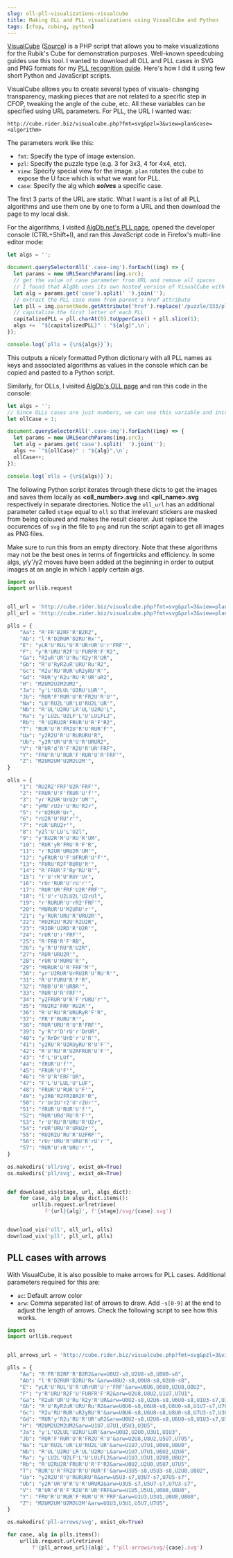 ```yaml
---
slug: oll-pll-visualizations-visualcube
title: Making OLL and PLL visualizations using VisualCube and Python
tags: [cfop, cubing, python]
---
```


[VisualCube](http://cube.rider.biz/visualcube.php) ([Source](https://github.com/Cride5/visualcube)) is a PHP script that allows you to make visualizations for the Rubik's Cube for demonstration purposes. Well-known speedcubing guides use this tool. I wanted to download all OLL and PLL cases in SVG and PNG formats for my [PLL recognition guide](https://rsapkf.xyz/hobbies/pll-recognition-guide). Here's how I did it using few short Python and JavaScript scripts.

<!--truncate-->

VisualCube allows you to create several types of visuals- changing transparency, masking pieces that are not related to a specific step in CFOP, tweaking the angle of the cube, etc. All these variables can be specified using URL parameters. For PLL, the URL I wanted was:

`http://cube.rider.biz/visualcube.php?fmt=svg&pzl=3&view=plan&case=<algorithm>`

The parameters work like this:

- `fmt`: Specify the type of image extension.
- `pzl`: Specify the puzzle type (e.g. 3 for 3x3, 4 for 4x4, etc).
- `view`: Specify special view for the image. `plan` rotates the cube to expose the U face which is what we want for PLL.
- `case`: Specify the alg which _**solves**_ a specific case.

The first 3 parts of the URL are static. What I want is a list of all PLL algorithms and use them one by one to form a URL and then download the page to my local disk.

For the algorithms, I visited [AlgDb.net's PLL page](http://algdb.net/puzzle/333/pll), opened the developer console (CTRL+Shift+I), and ran this JavaScript code in Firefox's multi-line editor mode:

```js
let algs = '';

document.querySelectorAll('.case-img').forEach((img) => {
  let params = new URLSearchParams(img.src);
  // get the value of case parameter from URL and remove all spaces
  // I found that AlgDb uses its own hosted version of VisualCube with a similar API for images
  let alg = params.get('case').split(' ').join('');
  // extract the PLL case name from parent's href attribute
  let pll = img.parentNode.getAttribute('href').replace('/puzzle/333/pll/', '');
  // capitalize the first letter of each PLL
  capitalizedPLL = pll.charAt(0).toUpperCase() + pll.slice(1);
  algs += `"${capitalizedPLL}" : "${alg}",\n`;
});

console.log(`plls = {\n${algs}}`);
```

This outputs a nicely formatted Python dictionary with all PLL names as keys and associated algorithms as values in the console which can be copied and pasted to a Python script.

Similarly, for OLLs, I visited [AlgDb's OLL page](http://algdb.net/puzzle/333/oll) and ran this code in the console:

```js
let algs = '';
// Since OLLs cases are just numbers, we can use this variable and increment it
let ollCase = 1;

document.querySelectorAll('.case-img').forEach((img) => {
  let params = new URLSearchParams(img.src);
  let alg = params.get('case').split(' ').join('');
  algs += `"${ollCase}" : "${alg}",\n`;
  ollCase++;
});

console.log(`olls = {\n${algs}}`);
```

The following Python script iterates through these dicts to get the images and saves them locally as **<oll_number>.svg** and **<pll_name>.svg** respectively in separate directories. Notice the `oll_url` has an additional parameter called `stage` equal to `oll` so that irrelevant stickers are masked from being coloured and makes the result clearer. Just replace the occurences of `svg` in the file to `png` and run the script again to get all images as PNG files.

Make sure to run this from an empty directory. Note that these algorithms may not be the best ones in terms of fingertricks and efficiency. In some algs, y/y'/y2 moves have been added at the beginning in order to output images at an angle in which I apply certain algs.

```python title="script.py"
import os
import urllib.request


oll_url = 'http://cube.rider.biz/visualcube.php?fmt=svg&pzl=3&view=plan&stage=oll&case='
pll_url = 'http://cube.rider.biz/visualcube.php?fmt=svg&pzl=3&view=plan&case='

plls = {
    "Aa": "R'FR'B2RF'R'B2R2",
    "Ab": "l'R'D2RUR'D2RU'Rx'",
    "E": "yLR'U'RUL'U'R'URrUR'U'r'FRF'",
    "F": "y'R'URU'R2F'U'FURFR'F'R2",
    "Ga": "R2uR'UR'U'Ru'R2y'R'UR",
    "Gb": "R'U'RyR2uR'URU'Ru'R2",
    "Gc": "R2u'RU'RUR'uR2yRU'R'",
    "Gd": "RUR'y'R2u'RU'R'UR'uR2",
    "H": "M2UM2U2M2UM2",
    "Ja": "y'L'U2LUL'U2RU'LUR'",
    "Jb": "RUR'F'RUR'U'R'FR2U'R'U'",
    "Na": "LU'RU2L'UR'LU'RU2L'UR'",
    "Nb": "R'UL'U2RU'LR'UL'U2RU'L",
    "Ra": "y'LU2L'U2LF'L'U'LULFL2",
    "Rb": "R'U2RU2R'FRUR'U'R'F'R2",
    "T": "RUR'U'R'FR2U'R'U'RUR'F'",
    "Ua": "y2R2U'R'U'RURURU'R",
    "Ub": "y2R'UR'U'R'U'R'URUR2",
    "V": "R'UR'd'R'F'R2U'R'UR'FRF",
    "Y": "FRU'R'U'RUR'F'RUR'U'R'FRF'",
    "Z": "M2UM2UM'U2M2U2M'",
}

olls = {
    "1": "RU2R2'FRF'U2R'FRF'",
    "2": "FRUR'U'F'fRUR'U'f'",
    "3": "yr'R2UR'UrU2r'UM'",
    "4": "yMU'rU2r'U'RU'R2r",
    "5": "r'U2RUR'Ur",
    "6": "rU2R'U'RU'r'",
    "7": "rUR'URU2r'",
    "8": "y2l'U'LU'L'U2l",
    "9": "y'RU2R'M'U'RU'R'UM",
    "10": "RUR'yR'FRU'R'F'R",
    "11": "r'R2UR'URU2R'UM'",
    "12": "yFRUR'U'F'UFRUR'U'F'",
    "13": "FURU'R2F'RURU'R'",
    "14": "R'FRUR'F'Ry'RU'R'",
    "15": "r'U'rR'U'RUr'Ur",
    "16": "rUr'RUR'U'rU'r'",
    "17": "RUR'UR'FRF'U2R'FRF'",
    "18": "l'U'r'U2LU2L'U2rUl",
    "19": "r'RURUR'U'rR2'FRF'",
    "20": "MURUR'U'M2URU'r'",
    "21": "y'RUR'URU'R'URU2R'",
    "22": "RU2R2U'R2U'R2U2R",
    "23": "R2DR'U2RD'R'U2R'",
    "24": "rUR'U'r'FRF'",
    "25": "R'FRB'R'F'RB",
    "26": "y'R'U'RU'R'U2R",
    "27": "RUR'URU2R'",
    "28": "rUR'U'MURU'R'",
    "29": "MURUR'U'R'FRF'M'",
    "30": "yr'U2RUR'UrRU2R'U'RU'R'",
    "31": "R'U'FURU'R'F'R",
    "32": "RUB'U'R'URBR'",
    "33": "RUR'U'R'FRF'",
    "34": "y2FRUR'U'R'F'rURU'r'",
    "35": "RU2R2'FRF'RU2R'",
    "36": "R'U'RU'R'URURyR'F'R",
    "37": "FR'F'RURU'R'",
    "38": "RUR'URU'R'U'R'FRF'",
    "39": "y'R'r'D'rU'r'DrUR",
    "40": "y'RrDr'UrD'r'U'R'",
    "41": "y2RU'R'U2RUyRU'R'U'F'",
    "42": "R'U'RU'R'U2RFRUR'U'F'",
    "43": "f'L'U'LUf",
    "44": "fRUR'U'f'",
    "45": "FRUR'U'F'",
    "46": "R'U'R'FRF'UR",
    "47": "F'L'U'LUL'U'LUF",
    "48": "FRUR'U'RUR'U'F'",
    "49": "y2RB'R2FR2BR2F'R",
    "50": "r'Ur2U'r2'U'r2Ur'",
    "51": "fRUR'U'RUR'U'f'",
    "52": "RUR'URd'RU'R'F'",
    "53": "r'U'RU'R'URU'R'U2r",
    "54": "rUR'URU'R'URU2r'",
    "55": "RU2R2U'RU'R'U2FRF'",
    "56": "rUr'URU'R'URU'R'rU'r'",
    "57": "RUR'U'rR'URU'r'",
}

os.makedirs('oll/svg', exist_ok=True)
os.makedirs('pll/svg', exist_ok=True)


def download_vis(stage, url, algs_dict):
    for case, alg in algs_dict.items():
        urllib.request.urlretrieve(
            f'{url}{alg}', f'{stage}/svg/{case}.svg')


download_vis('oll', oll_url, olls)
download_vis('pll', pll_url, plls)
```

## PLL cases with arrows

With VisualCube, it is also possible to make arrows for PLL cases. Additional parameters required for this are:

- `ac`: Default arrow color
- `arw`: Comma separated list of arrows to draw. Add `-s[0-9]` at the end to adjust the length of arrows. Check the following script to see how this works.

```python title="script.py"
import os
import urllib.request


pll_arrows_url = 'http://cube.rider.biz/visualcube.php?fmt=svg&pzl=3&view=plan&ac=black&case='

plls = {
    "Aa": "R'FR'B2RF'R'B2R2&arw=U0U2-s8,U2U8-s8,U8U0-s8",
    "Ab": "l'R'D2RUR'D2RU'Rx'&arw=U8U2-s8,U0U8-s8,U2U0-s8",
    "E": "yLR'U'RUL'U'R'URrUR'U'r'FRF'&arw=U0U6,U6U0,U2U8,U8U2",
    "F": "y'R'URU'R2F'U'FURFR'F'R2&arw=U2U8,U8U2,U1U7,U7U1",
    "Ga": "R2uR'UR'U'Ru'R2y'R'UR&arw=U0U2-s8,U2U6-s8,U6U0-s8,U1U3-s7,U3U5-s7,U5U1-s7",
    "Gb": "R'U'RyR2uR'URU'Ru'R2&arw=U0U6-s8,U6U8-s8,U8U0-s8,U1U7-s7,U7U3-s7,U3U1-s7",
    "Gc": "R2u'RU'RUR'uR2yRU'R'&arw=U0U6-s8,U6U8-s8,U8U0-s8,U7U3-s7,U3U5-s7,U5U7-s7",
    "Gd": "RUR'y'R2u'RU'R'UR'uR2&arw=U0U2-s8,U2U6-s8,U6U0-s8,U1U3-s7,U3U7-s7,U7U1-s7",
    "H": "M2UM2U2M2UM2&arw=U1U7,U7U1,U5U3,U3U5",
    "Ja": "y'L'U2LUL'U2RU'LUR'&arw=U0U2,U2U0,U3U1,U1U3",
    "Jb": "RUR'F'RUR'U'R'FR2U'R'U'&arw=U2U8,U8U2,U5U7,U7U5",
    "Na": "LU'RU2L'UR'LU'RU2L'UR'&arw=U1U7,U7U1,U0U8,U8U0",
    "Nb": "R'UL'U2RU'LR'UL'U2RU'L&arw=U1U7,U7U1,U6U2,U2U6",
    "Ra": "y'LU2L'U2LF'L'U'LULFL2&arw=U1U3,U3U1,U2U8,U8U2",
    "Rb": "R'U2RU2R'FRUR'U'R'F'R2&arw=U0U2,U2U0,U5U7,U7U5",
    "T": "RUR'U'R'FR2U'R'U'RUR'F'&arw=U3U5-s8,U5U3-s8,U2U8,U8U2",
    "Ua": "y2R2U'R'U'RURURU'R&arw=U5U3-s7,U3U7-s7,U7U5-s7",
    "Ub": "y2R'UR'U'R'U'R'URUR2&arw=U3U5-s7,U5U7-s7,U7U3-s7",
    "V": "R'UR'd'R'F'R2U'R'UR'FRF&arw=U1U5,U5U1,U0U8,U8U0",
    "Y": "FRU'R'U'RUR'F'RUR'U'R'FRF'&arw=U1U3,U3U1,U0U8,U8U0",
    "Z": "M2UM2UM'U2M2U2M'&arw=U1U3,U3U1,U5U7,U7U5",
}

os.makedirs('pll-arrows/svg', exist_ok=True)

for case, alg in plls.items():
    urllib.request.urlretrieve(
        f'{pll_arrows_url}{alg}', f'pll-arrows/svg/{case}.svg')
```
